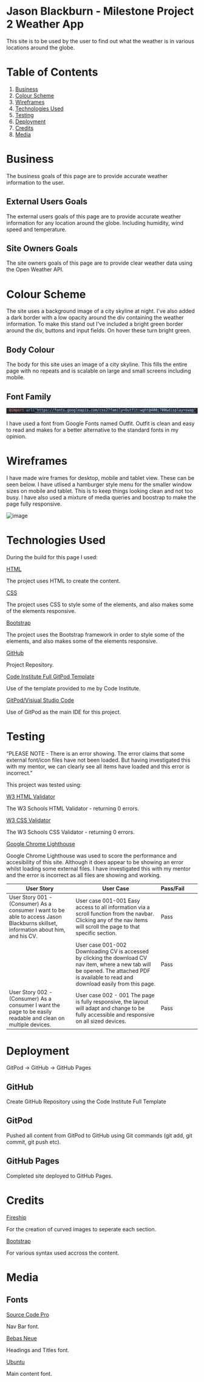 # Jason Blackburn - Milestone Project 2 Weather App

This site is to be used by the user to find out what the weather is in various locations around the globe.

# Table of Contents

1. [Business](#business)
2. [Colour Scheme](#color-scheme)
3. [Wireframes](#wireframes)
4. [Technologies Used](#technologies-used)
5. [Testing](#testing)
6. [Deployment](#deployment)
7. [Credits](#credits)
8. [Media](#media)

# Business <a name="business"></a>

The business goals of this page are to provide accurate weather information to the user.

## External Users Goals

The external users goals of this page are to provide accurate weather information for any location around the globe. Including humidity, wind speed and temperature.

## Site Owners Goals

The site owners goals of this page are to provide clear weather data using the Open Weather API.

# Colour Scheme <a name="color-scheme"></a>

The site uses a background image of a city skyline at night. I've also added a dark border with a low opacity around the div containing the weather information. To make this stand out I've included a bright green border around the div, buttons and input fields. On hover these turn bright green.

## Body Colour

The body for this site uses an image of a city skyline. This fills the entire page with no repeats and is scalable on large and small screens including mobile.

## Font Family

![image](readMeImgs/Screenshot%202023-02-23%20at%2012.09.48.png)

I have used a font from Google Fonts named Outfit. Outfit is clean and easy to read and makes for a better alternative to the standard fonts in my opinion.

# Wireframes <a name="wireframes"></a>

I have made wire frames for desktop, mobile and tablet view. These can be seen below. I have utlised a hamburger style menu for the smaller window sizes on mobile and tablet. This is to keep things looking clean and not too busy. I have also used a mixture of media queries and boostrap to make the page fully responsive.

![image](https://user-images.githubusercontent.com/113805105/207986238-b37121d9-58a4-49f6-bdc3-fb450145e280.png)

# Technologies Used <a name="technologies-used"></a>

During the build for this page I used:

[HTML](https://developer.mozilla.org/en-US/docs/Glossary/HTML5)

The project uses HTML to create the content.

[CSS](https://developer.mozilla.org/en-US/docs/Web/CSS)

The project uses CSS to style some of the elements, and also makes some of the elements responsive.

[Bootstrap](https://getbootstrap.com/)

The project uses the Bootstrap framework in order to style some of the elements, and also makes some of the elements responsive.

[GitHub](https://github.com/)

Project Repository.

[Code Institute Full GitPod Template](https://github.com/Code-Institute-Org/gitpod-full-template)

Use of the template provided to me by Code Institute.

[GitPod/Visiual Studio Code](https://gitpod.io/)

Use of GitPod as the main IDE for this project.

# Testing <a name="testing"></a>

“PLEASE NOTE - There is an error showing. The error claims that some external font/icon files have not been loaded. But having investigated this with my mentor, we can clearly see all items have loaded and this error is incorrect.”

This project was tested using:

[W3 HTML Validator](https://validator.w3.org/)

The W3 Schools HTML Validator - returning 0 errors.

[W3 CSS Validator](https://jigsaw.w3.org/css-validator/)

The W3 Schools CSS Validator - returning 0 errors.

[Google Chrome Lighthouse](https://developer.chrome.com/docs/lighthouse/overview/)

Google Chrome Lighthouse was used to score the performance and accesibility of this site. Although it does appear to be showing an error whilst loading some external files. I have investigated this with my mentor and the error is incorrect as all files are showing and working.

| User Story                                                                                                                          | User Case                                                                                                                                                                                    | Pass/Fail |     |     |
| ----------------------------------------------------------------------------------------------------------------------------------- | -------------------------------------------------------------------------------------------------------------------------------------------------------------------------------------------- | --------- | --- | --- |
| User Story 001 - (Consumer) As a consumer I want to be able to access Jason Blackburns skillset, information about him, and his CV. | User case 001-001 Easy access to all information via a scroll function from the navbar. Clicking any of the nav items will scroll the page to that specific section.                         | Pass      |     |     |
|                                                                                                                                     | User case 001-002 Downloading CV is accessed by clicking the download CV nav item, where a new tab will be opened. The attached PDF is available to read and download easily from this page. | Pass      |     |     |
| User Story 002 - (Consumer) As a consumer I want the page to be easily readable and clean on multiple devices.                      | User case 002 - 001 The page is fully responsive, the layout will adapt and change to be fully accessible and responsive on all sized devices.                                               | Pass      |     |     |

# Deployment <a name="deployment"></a>

GitPod -> GitHub -> GitHub Pages

## GitHub

Create GitHub Repository using the Code Institute Full Template

## GitPod

Pushed all content from GitPod to GitHub using Git commands (git add, git commit, git push etc).

## GitHub Pages

Completed site deployed to GitHub Pages.

# Credits <a name="credits"></a>

[Fireship](https://www.youtube.com/watch?v=lPJVi797Uy0&t=542s)

For the creation of curved images to seperate each section.

[Bootstrap](https://getbootstrap.com/)

For various syntax used accross the content.

# Media <a name="media"></a>

## Fonts

[Source Code Pro](https://fonts.google.com/specimen/Source+Code+Pro)

Nav Bar font.

[Bebas Neue](https://fonts.google.com/specimen/Bebas+Neue)

Headings and Titles font.

[Ubuntu](https://fonts.google.com/specimen/Ubuntu)

Main content font.
